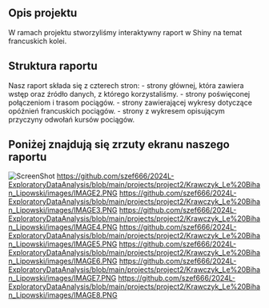 ## Opis projektu

W ramach projektu stworzyliśmy interaktywny raport w Shiny na temat
francuskich kolei.

## Struktura raportu

Nasz raport składa się z czterech stron: - strony głównej, która zawiera
wstęp oraz źródło danych, z którego korzystaliśmy. - strony poświęconej
połączeniom i trasom pociągów. - strony zawierającej wykresy dotyczące
opóźnień francuskich pociągów. - strony z wykresem opisującym przyczyny
odwołań kursów pociągów.

## Poniżej znajdują się zrzuty ekranu naszego raportu

![ScreenShot]([screenshot.jpg](https://github.com/szef666/2024L-ExploratoryDataAnalysis/blob/main/projects/project2/Krawczyk_Le%20Bihan_Lipowski/images/IMAGE1.PNG))
https://github.com/szef666/2024L-ExploratoryDataAnalysis/blob/main/projects/project2/Krawczyk_Le%20Bihan_Lipowski/images/IMAGE2.PNG
https://github.com/szef666/2024L-ExploratoryDataAnalysis/blob/main/projects/project2/Krawczyk_Le%20Bihan_Lipowski/images/IMAGE3.PNG
https://github.com/szef666/2024L-ExploratoryDataAnalysis/blob/main/projects/project2/Krawczyk_Le%20Bihan_Lipowski/images/IMAGE4.PNG
https://github.com/szef666/2024L-ExploratoryDataAnalysis/blob/main/projects/project2/Krawczyk_Le%20Bihan_Lipowski/images/IMAGE5.PNG
https://github.com/szef666/2024L-ExploratoryDataAnalysis/blob/main/projects/project2/Krawczyk_Le%20Bihan_Lipowski/images/IMAGE6.PNG
https://github.com/szef666/2024L-ExploratoryDataAnalysis/blob/main/projects/project2/Krawczyk_Le%20Bihan_Lipowski/images/IMAGE7.PNG
https://github.com/szef666/2024L-ExploratoryDataAnalysis/blob/main/projects/project2/Krawczyk_Le%20Bihan_Lipowski/images/IMAGE8.PNG
